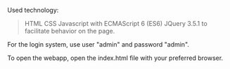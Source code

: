 Used technology:
> HTML
> CSS
> Javascript with ECMAScript 6 (ES6)
> JQuery 3.5.1 to facilitate behavior on the page.

For the login system, use user "admin" and password "admin".

To open the webapp, open the index.html file with your preferred browser.